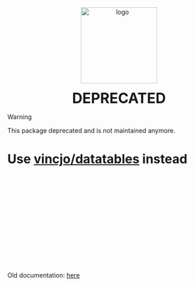<div align="center">
	<img align="center" src="./example/public/logo-grey.svg" alt="logo" width="172"/>
	<p align="center">
		<h1 align="center" style="font-size:32px;margin:0;border:none;">DEPRECATED</h1>
	</p>
</div>

> [!WARNING]
> This package deprecated and is not maintained anymore.

# Use [vincjo/datatables](https://github.com/vincjo/datatables) instead

<br><br><br><br>
<br><br><br><br>
<br><br><br><br>

Old documentation: [here](https://vincjo.fr/svelte-simple-datatables/)


